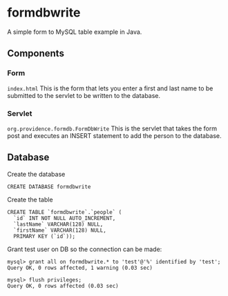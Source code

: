 # formdbwrite
A simple form to MySQL table example in Java.

## Components
### Form
```index.html```
This is the form that lets you enter a first and last name to be submitted to the servlet to be written to the database.
### Servlet
```org.providence.formdb.FormDbWrite```
This is the servlet that takes the form post and executes an INSERT statement to add the person to the database.
## Database
Create the database
```
CREATE DATABASE formdbwrite
```
Create the table
```
CREATE TABLE `formdbwrite`.`people` (
  `id` INT NOT NULL AUTO_INCREMENT,
  `lastName` VARCHAR(128) NULL,
  `firstName` VARCHAR(128) NULL,
  PRIMARY KEY (`id`));
```
Grant test user on DB so the connection can be made:
```
mysql> grant all on formdbwrite.* to 'test'@'%' identified by 'test';
Query OK, 0 rows affected, 1 warning (0.03 sec)

mysql> flush privileges;
Query OK, 0 rows affected (0.03 sec)
```

